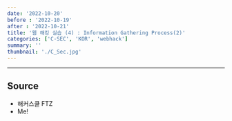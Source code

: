 ```yaml
---
date: '2022-10-20'
before : '2022-10-19'
after : '2022-10-21'
title: '웹 해킹 실습 (4) : Information Gathering Process(2)'
categories: ['C-SEC', 'KOR', 'webhack']
summary: ''
thumbnail: './C_Sec.jpg'
---
```


 ---
## Source

- 해커스쿨 FTZ
- Me!
